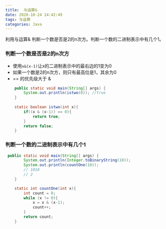 ```yaml
---
title:  与运算&
date: 2020-10-24 14:42:49
tags: 与运算	
categories: Java
---
```






利用与运算& 判断一个数是否是2的n次方。判断一个数的二进制表示中有几个1。

<!-- more -->

### 判断一个数是否是2的n次方

- 使用`x&(x-1)`让x的二进制表示中的最右边的1变为0
- 如果一个数是2的n次方，则只有最高位是1，其余为0
- == 的优先级大于 &

```java
    public static void main(String[] args) {
        System.out.println(istwo(8)); //true
    }
    
    static boolean istwo(int x){
        if((x & (x-1)) == 0){
            return true;
        }
        return false;
    }
```

### 判断一个数的二进制表示中有几个1

```java
 public static void main(String[] args) {
        System.out.println(Integer.toBinaryString(10));
        System.out.println(countOne(10));
        // 1010
        // 2
    }

    static int countOne(int x){
        int count = 0;
        while (x != 0){
            x = x & (x-1);
            count++;
        }
        return count;
    }
```

